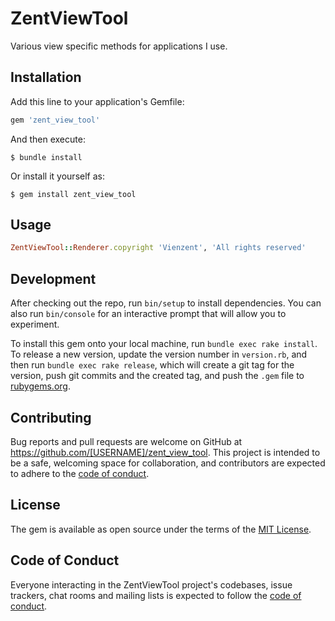 # ZentViewTool

Various view specific methods for applications I use.

## Installation

Add this line to your application's Gemfile:

```ruby
gem 'zent_view_tool'
```

And then execute:

    $ bundle install

Or install it yourself as:

    $ gem install zent_view_tool

## Usage

```ruby
ZentViewTool::Renderer.copyright 'Vienzent', 'All rights reserved'
```

## Development

After checking out the repo, run `bin/setup` to install dependencies. You can also run `bin/console` for an interactive prompt that will allow you to experiment.

To install this gem onto your local machine, run `bundle exec rake install`. To release a new version, update the version number in `version.rb`, and then run `bundle exec rake release`, which will create a git tag for the version, push git commits and the created tag, and push the `.gem` file to [rubygems.org](https://rubygems.org).

## Contributing

Bug reports and pull requests are welcome on GitHub at https://github.com/[USERNAME]/zent_view_tool. This project is intended to be a safe, welcoming space for collaboration, and contributors are expected to adhere to the [code of conduct](https://github.com/[USERNAME]/zent_view_tool/blob/master/CODE_OF_CONDUCT.md).

## License

The gem is available as open source under the terms of the [MIT License](https://opensource.org/licenses/MIT).

## Code of Conduct

Everyone interacting in the ZentViewTool project's codebases, issue trackers, chat rooms and mailing lists is expected to follow the [code of conduct](https://github.com/vienzent/zent_view_tool/blob/master/CODE_OF_CONDUCT.md).
